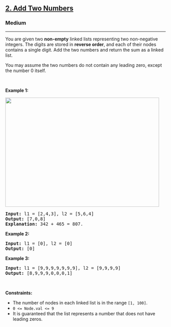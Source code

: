 <h2><a href="https://leetcode.com/problems/add-two-numbers/">2. Add Two Numbers</a></h2><h3>Medium</h3><hr><div style="user-select: auto;"><p style="user-select: auto;">You are given two <strong style="user-select: auto;">non-empty</strong> linked lists representing two non-negative integers. The digits are stored in <strong style="user-select: auto;">reverse order</strong>, and each of their nodes contains a single digit. Add the two numbers and return the sum&nbsp;as a linked list.</p>

<p style="user-select: auto;">You may assume the two numbers do not contain any leading zero, except the number 0 itself.</p>

<p style="user-select: auto;">&nbsp;</p>
<p style="user-select: auto;"><strong class="example" style="user-select: auto;">Example 1:</strong></p>
<img alt="" src="https://assets.leetcode.com/uploads/2020/10/02/addtwonumber1.jpg" style="width: 483px; height: 342px; user-select: auto;">
<pre style="user-select: auto;"><strong style="user-select: auto;">Input:</strong> l1 = [2,4,3], l2 = [5,6,4]
<strong style="user-select: auto;">Output:</strong> [7,0,8]
<strong style="user-select: auto;">Explanation:</strong> 342 + 465 = 807.
</pre>

<p style="user-select: auto;"><strong class="example" style="user-select: auto;">Example 2:</strong></p>

<pre style="user-select: auto;"><strong style="user-select: auto;">Input:</strong> l1 = [0], l2 = [0]
<strong style="user-select: auto;">Output:</strong> [0]
</pre>

<p style="user-select: auto;"><strong class="example" style="user-select: auto;">Example 3:</strong></p>

<pre style="user-select: auto;"><strong style="user-select: auto;">Input:</strong> l1 = [9,9,9,9,9,9,9], l2 = [9,9,9,9]
<strong style="user-select: auto;">Output:</strong> [8,9,9,9,0,0,0,1]
</pre>

<p style="user-select: auto;">&nbsp;</p>
<p style="user-select: auto;"><strong style="user-select: auto;">Constraints:</strong></p>

<ul style="user-select: auto;">
	<li style="user-select: auto;">The number of nodes in each linked list is in the range <code style="user-select: auto;">[1, 100]</code>.</li>
	<li style="user-select: auto;"><code style="user-select: auto;">0 &lt;= Node.val &lt;= 9</code></li>
	<li style="user-select: auto;">It is guaranteed that the list represents a number that does not have leading zeros.</li>
</ul>
</div>